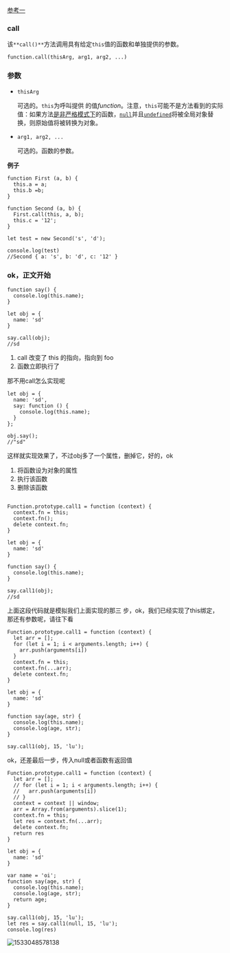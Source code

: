[参考一](https://juejin.im/post/5907eb99570c3500582ca23c)

### **call**

该`**call()**`方法调用具有给定`this`值的函数和单独提供的参数。

```
function.call(thisArg, arg1, arg2, ...)
```

### 参数

- `thisArg`

  可选的。`this`为呼叫提供  的值*function*。注意，`this`可能不是方法看到的实际值：如果方法[是非严格模式下](https://developer.mozilla.org/en-US/docs/Web/JavaScript/Reference/Functions_and_function_scope/Strict_mode)的函数，[`null`](https://developer.mozilla.org/en-US/docs/Web/JavaScript/Reference/Global_Objects/null)并且[`undefined`](https://developer.mozilla.org/en-US/docs/Web/JavaScript/Reference/Global_Objects/undefined)将被全局对象替换，则原始值将被转换为对象。

- `arg1, arg2, ...`

  可选的。函数的参数。

 **例子**

```
function First (a, b) {
  this.a = a;
  this.b =b;
}

function Second (a, b) {
  First.call(this, a, b);
  this.c = '12';
}

let test = new Second('s', 'd');

console.log(test)
//Second { a: 's', b: 'd', c: '12' }
```

### **ok，正文开始**

```
function say() {
  console.log(this.name);
}

let obj = {
  name: 'sd'
}

say.call(obj);
//sd
```

1. call 改变了 this 的指向，指向到 foo
2. 函数立即执行了

那不用call怎么实现呢

```
let obj = {
  name: 'sd',
  say: function () {
    console.log(this.name);
  }
};

obj.say();
//"sd"
```

这样就实现效果了，不过obj多了一个属性，删掉它，好的，ok

1. 将函数设为对象的属性
2. 执行该函数
3. 删除该函数

```

Function.prototype.call1 = function (context) {
  context.fn = this;
  context.fn();
  delete context.fn;
}

let obj = {
  name: 'sd'
}

function say() {
  console.log(this.name);
}

say.call1(obj);
//sd
```

上面这段代码就是模拟我们上面实现的那三 步，ok，我们已经实现了this绑定，那还有参数呢，请往下看

```
Function.prototype.call1 = function (context) {
  let arr = [];
  for (let i = 1; i < arguments.length; i++) {
    arr.push(arguments[i])
  }
  context.fn = this;
  context.fn(...arr);
  delete context.fn;
}

let obj = {
  name: 'sd'
}

function say(age, str) {
  console.log(this.name);
  console.log(age, str);
}

say.call1(obj, 15, 'lu');
```

ok，还差最后一步，传入null或者函数有返回值

```
Function.prototype.call1 = function (context) {
  let arr = [];
  // for (let i = 1; i < arguments.length; i++) {
  //   arr.push(arguments[i])
  // }
  context = context || window;
  arr = Array.from(arguments).slice(1);
  context.fn = this;
  let res = context.fn(...arr);
  delete context.fn;
  return res
}

let obj = {
  name: 'sd'
}

var name = 'oi';
function say(age, str) {
  console.log(this.name);
  console.log(age, str);
  return age;
}

say.call1(obj, 15, 'lu');
let res = say.call1(null, 15, 'lu');
console.log(res)
```

![1533048578138](/tmp/1533048578138.png)

